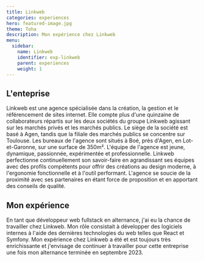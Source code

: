 ```yaml
---
title: Linkweb
categories: experiences
hero: featured-image.jpg
theme: Toha
description: Mon expérience chez Linkweb
menu:
  sidebar:
    name: Linkweb
    identifier: exp-linkweb
    parent: experiences
    weight: 1
---
```


## L'enteprise

Linkweb est une agence spécialisée dans la création, la gestion et le référencement de sites internet.
Elle compte plus d'une quinzaine de collaborateurs répartis sur les deux sociétés du groupe Linkweb agissant sur les marchés privés et les marchés publics.
Le siège de la société est basé à Agen, tandis que la filiale des marchés publics se concentre sur Toulouse.
Les bureaux de l'agence sont situés à Boé, près d'Agen, en Lot-et-Garonne, sur une surface de 350m².
L'équipe de l'agence est jeune, dynamique, passionnée, expérimentée et professionnelle.
Linkweb perfectionne continuellement son savoir-faire en agrandissant ses équipes avec des profils compétents pour offrir des créations au design moderne, à l'ergonomie fonctionnelle et à l'outil performant.
L'agence se soucie de la proximité avec ses partenaires en étant force de proposition et en apportant des conseils de qualité.

## Mon expérience

En tant que développeur web fullstack en alternance, j'ai eu la chance de travailler chez Linkweb.
Mon rôle consistait à développer des logiciels internes à l'aide des dernières technologies du web telles que React et Symfony. Mon expérience chez Linkweb a été et est toujours très enrichissante et j'envisage de continuer à travailler pour cette entreprise une fois mon alternance terminée en septembre 2023.
